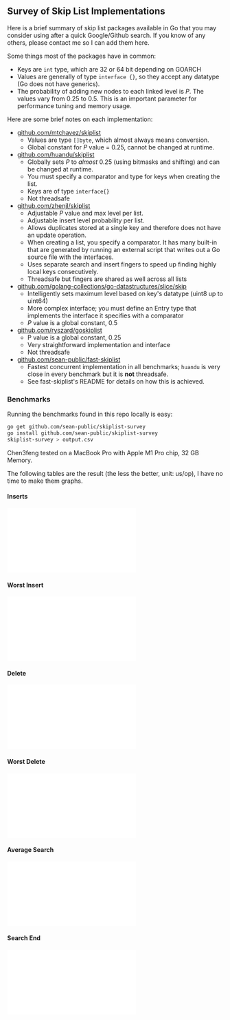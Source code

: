 ## Survey of Skip List Implementations

Here is a brief summary of skip list packages available in Go that you may consider using after a quick Google/Github search. If you know of any others, please contact me so I can add them here.

Some things most of the packages have in common:

- Keys are `int` type, which are 32 or 64 bit depending on GOARCH
- Values are generally of type `interface {}`, so they accept any datatype (Go does not have generics).
- The probability of adding new nodes to each linked level is *P*. The values vary from 0.25 to 0.5. This is an important parameter for performance tuning and memory usage.

Here are some brief notes on each implementation:

- [github.com/mtchavez/skiplist](github.com/mtchavez/skiplist)
  - Values are type `[]byte`, which almost always means conversion.
  - Global constant for *P* value = 0.25, cannot be changed at runtime.
- [github.com/huandu/skiplist](github.com/huandu/skiplist)
  - Globally sets *P* to *almost* 0.25 (using bitmasks and shifting) and can be changed at runtime.
  - You must specify a comparator and type for keys when creating the list.
  - Keys are of type `interface{}`
  - Not threadsafe
- [github.com/zhenjl/skiplist](github.com/zhenjl/skiplist)
  - Adjustable *P* value and max level per list.
  - Adjustable insert level probability per list.
  - Allows duplicates stored at a single key and therefore does not have an update operation.
  - When creating a list, you specify a comparator. It has many built-in that are generated by running an external script that writes out a Go source file with the interfaces.
  - Uses separate search and insert fingers to speed up finding highly local keys consecutively.
  - Threadsafe but fingers are shared as well across all lists
- [github.com/golang-collections/go-datastructures/slice/skip](github.com/golang-collections/go-datastructures/)
  - Intelligently sets maximum level based on key's datatype (uint8 up to uint64)
  - More complex interface; you must define an Entry type that implements the interface it specifies with a comparator
  - *P* value is a global constant, 0.5
- [github.com/ryszard/goskiplist](github.com/ryszard/goskiplist)
  - P value is a global constant, 0.25
  - Very straightforward implementation and interface
  - Not threadsafe
- [github.com/sean-public/fast-skiplist](github.com/sean-public/fast-skiplist)
  - Fastest concurrent implementation in all benchmarks; `huandu` is very close in every benchmark but it is **not** threadsafe.
  - See fast-skiplist's README for details on how this is achieved.

### Benchmarks

Running the benchmarks found in this repo locally is easy:

```sh
go get github.com/sean-public/skiplist-survey
go install github.com/sean-public/skiplist-survey
skiplist-survey > output.csv
```

Chen3feng tested on a MacBook Pro with Apple M1 Pro chip, 32 GB Memory.

The following tables are the result (the less the better, unit: us/op), I have no time to make them graphs.

#### Inserts

<iframe src="./bench/inserts.html" width="auto" height="auto" frameborder="0"></iframe>

#### Worst Insert

<iframe src="./bench/worst-inserts.html" width="auto" height="auto" frameborder="0"></iframe>

#### Delete

<iframe src="./bench/deletes.html" width="auto" height="auto" frameborder="0"></iframe>

#### Worst Delete

<iframe src="./bench/worst-deletes.html" width="auto" height="auto" frameborder="0"></iframe>

#### Average Search

<iframe src="./bench/avg-search.html" width="auto" height="auto" frameborder="0"></iframe>

#### Search End

<iframe src="./bench/search-end.html" width="auto" height="auto" frameborder="0"></iframe>
